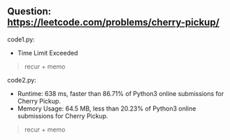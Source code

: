 ## Question: https://leetcode.com/problems/cherry-pickup/

code1.py:
* Time Limit Exceeded
> recur + memo

code2.py:
* Runtime: 638 ms, faster than 86.71% of Python3 online submissions for Cherry Pickup.
* Memory Usage: 64.5 MB, less than 20.23% of Python3 online submissions for Cherry Pickup.
> recur + memo